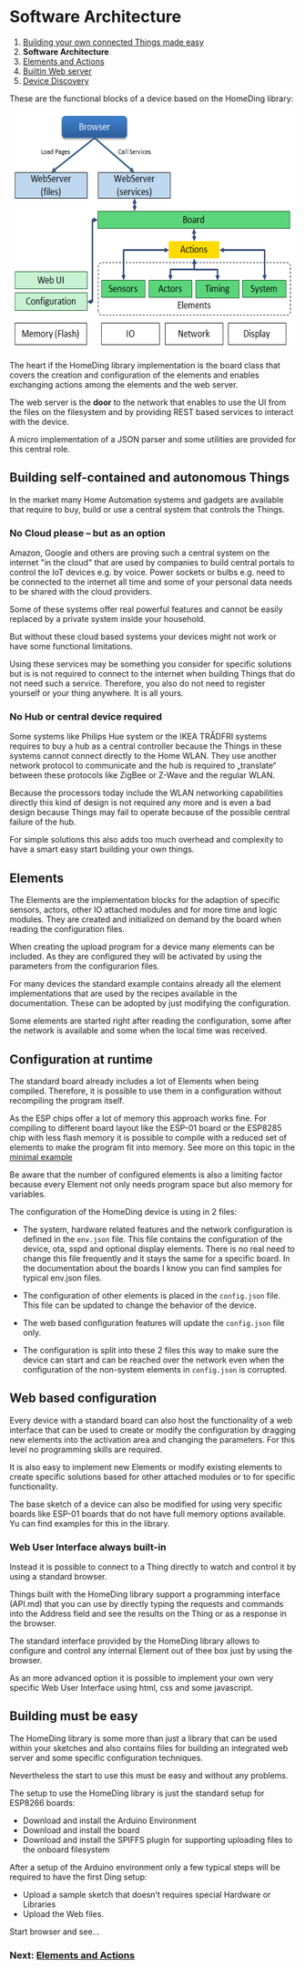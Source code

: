 # Software Architecture

1. [Building your own connected Things made easy](/concepts/paper01.md)
2. **Software Architecture**
3. [Elements and Actions](/concepts/paper03.md)
4. [Builtin Web server](/concepts/paper04.md)
5. [Device Discovery](/concepts/paper05.md)

These are the functional blocks of a device based on the HomeDing library:

<img src="concepts/architectureblocks.png" alt="drawing" style="width:600px;height:420px"/>

The heart if the HomeDing library implementation is the board class that covers the creation and configuration of the elements and enables exchanging actions among the elements and the web server.

The web server is the **door** to the network that enables to use the UI from the files on the filesystem and by providing REST based services to interact with the device.  

A micro implementation of a JSON parser and some utilities are provided for this central role.


## Building self-contained and autonomous Things

In the market many Home Automation systems and gadgets are available that require to buy, build or use a central system that controls the Things.


### No Cloud please – but as an option

Amazon, Google and others are proving such a central system on the internet "in the cloud" that are used by companies to build central portals to control the IoT devices e.g. by voice.
Power sockets or bulbs e.g. need to be connected to the internet all time and some of your personal data needs to be shared with the cloud providers.

Some of these systems offer real powerful features and cannot be easily replaced by a private system inside your household.

But without these cloud based systems your devices might not work or have some functional limitations.

Using these services may be something you consider for specific solutions but is is not required to connect to the internet when building Things that do not need such a service.
Therefore, you also do not need to register yourself or your thing anywhere. It is all yours.


### No Hub or central device required

Some systems like Philips Hue system or the IKEA TRÅDFRI systems requires to buy a hub as a central controller because the Things in these systems cannot connect directly to the Home WLAN. They use another network protocol to communicate and the hub is required to „translate“ between these protocols like ZigBee or Z-Wave and the regular WLAN.

Because the processors today include the WLAN networking capabilities directly this kind of design is not required any more and is even a bad design because Things may fail to operate because of the possible central failure of the hub.

For simple solutions this also adds too much overhead and complexity to have a smart easy start building your own things.


## Elements 

The Elements are the implementation blocks for the adaption of specific sensors, actors, other IO attached modules and for more time and logic modules. They are created and initialized on demand by the board when reading the configuration files.

When creating the upload program for a device many elements can be included. As they are configured they will be activated by using the parameters from the configurarion files.

For many devices the standard example contains already all the element implementations that are used by the recipes available in the documentation. These can be adopted by just modifying the configuration.

Some elements are started right after reading the configuration, some after the network is available and some when the local time was received.


## Configuration at runtime

The standard board already includes a lot of Elements when being compiled. Therefore, it is possible to use them in a configuration without recompiling the program itself.

As the ESP chips offer a lot of memory this approach works fine. For compiling to different board layout like the ESP-01 board or the ESP8285 chip with less flash memory it is possible to compile with a reduced set of elements to make the program fit into memory. See more on this topic in the [minimal example](/examples/minimal.md)

Be aware that the number of configured elements is also a limiting factor because every Element not only needs program space but also memory for variables.

The configuration of the HomeDing device is using in 2 files:

* The system, hardware related features and the network configuration is defined in the `env.json` file. This file contains the configuration of the device, ota, sspd and optional display elements. There is no real need to change this file frequently and it stays the same for a specific board. In the documentation about the boards I know you can find samples for typical env.json files. 

* The configuration of other elements is  placed in the `config.json` file. This file can be updated to change the behavior of the device.

* The web based configuration features will update the `config.json` file only.

* The configuration is split into these 2 files this way to make sure the device can start and can be reached over the network even when the configuration of the non-system elements in `config.json` is corrupted.


## Web based configuration

Every device with a standard board can also host the functionality of a web interface that can be used to create or modify the configuration by dragging new elements into the activation area and changing the parameters.
For this level no programming skills are required.  

It is also easy to implement new Elements or modify existing elements to create specific solutions based for other attached modules or to for specific functionality.

The base sketch of a device can also be modified for using very specific boards like ESP-01 boards that do not have full memory options available. Yu can find examples for this in the library.


### Web User Interface always built-in

Instead it is possible to connect to a Thing directly to watch and control it by using a standard browser.

Things built with the HomeDing library support a programming interface (API.md) that you can use by directly typing the requests and commands into the Address field and see the results on the Thing or as a response in the browser.

The standard interface provided by the HomeDing library allows to configure and control any internal Element out of thee box just by using the browser.

As an more advanced option it is possible to implement your own very specific Web User Interface using html, css and some javascript.

## Building must be easy

The HomeDing library is some more than just a library that can be used within your sketches and also contains files for building an integrated web server and some specific configuration techniques.

Nevertheless the start to use this must be easy and without any problems.

The setup to use the HomeDing library is just the standard setup for ESP8266 boards:

* Download and install the Arduino Environment
* Download and install the board
* Download and install the SPIFFS plugin for supporting uploading files to the onboard filesystem

After a setup of the Arduino environment only a few typical steps will be required to have the first Ding setup:

* Upload a sample sketch that doesn’t requires special Hardware or Libraries
* Upload the Web files.

Start browser and see...

### Next: [Elements and Actions](/concepts/paper03.md)
